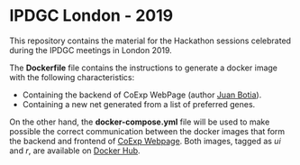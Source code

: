 # IPDGC London - 2019

This repository contains the material for the Hackathon sessions celebrated during the IPDGC meetings in London 2019.

The **Dockerfile** file contains the instructions to generate a docker image with the following characteristics:
- Containing the backend of CoExp WebPage (author [Juan Botia](https://github.com/juanbot/CoExpNets)).
- Containing a new net generated from a list of preferred genes.

On the other hand, the **docker-compose.yml** file will be used to make possible the correct communication between the docker images that form the backend and frontend of [CoExp Webpage](https://snca.atica.um.es/coexp_test/). Both images, tagged as *ui* and *r*, are available on [Docker Hub](https://hub.docker.com/r/soniaruiz/coexp). 

